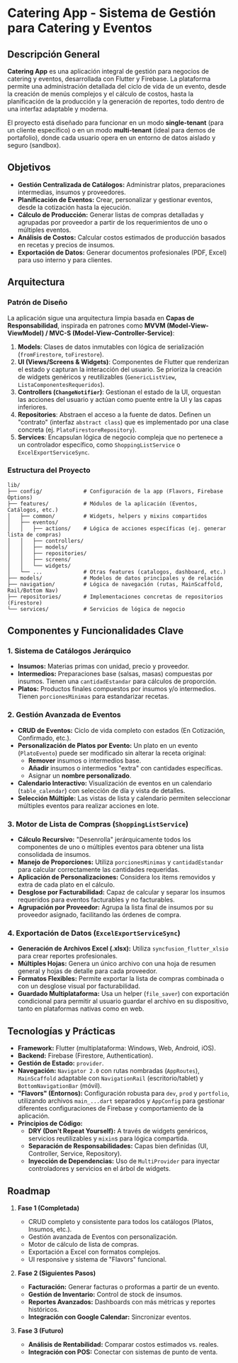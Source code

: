 
# Catering App - Sistema de Gestión para Catering y Eventos

## Descripción General
**Catering App** es una aplicación integral de gestión para negocios de catering y eventos, desarrollada con Flutter y Firebase. La plataforma permite una administración detallada del ciclo de vida de un evento, desde la creación de menús complejos y el cálculo de costos, hasta la planificación de la producción y la generación de reportes, todo dentro de una interfaz adaptable y moderna.

El proyecto está diseñado para funcionar en un modo **single-tenant** (para un cliente específico) o en un modo **multi-tenant** (ideal para demos de portafolio), donde cada usuario opera en un entorno de datos aislado y seguro (sandbox).

## Objetivos
-   **Gestión Centralizada de Catálogos:** Administrar platos, preparaciones intermedias, insumos y proveedores.
-   **Planificación de Eventos:** Crear, personalizar y gestionar eventos, desde la cotización hasta la ejecución.
-   **Cálculo de Producción:** Generar listas de compras detalladas y agrupadas por proveedor a partir de los requerimientos de uno o múltiples eventos.
-   **Análisis de Costos:** Calcular costos estimados de producción basados en recetas y precios de insumos.
-   **Exportación de Datos:** Generar documentos profesionales (PDF, Excel) para uso interno y para clientes.

## Arquitectura

### Patrón de Diseño
La aplicación sigue una arquitectura limpia basada en **Capas de Responsabilidad**, inspirada en patrones como **MVVM (Model-View-ViewModel) / MVC-S (Model-View-Controller-Service)**:

1.  **Models**: Clases de datos inmutables con lógica de serialización (`fromFirestore`, `toFirestore`).
2.  **UI (Views/Screens & Widgets)**: Componentes de Flutter que renderizan el estado y capturan la interacción del usuario. Se prioriza la creación de widgets genéricos y reutilizables (`GenericListView`, `ListaComponentesRequeridos`).
3.  **Controllers (`ChangeNotifier`)**: Gestionan el estado de la UI, orquestan las acciones del usuario y actúan como puente entre la UI y las capas inferiores.
4.  **Repositories**: Abstraen el acceso a la fuente de datos. Definen un "contrato" (interfaz `abstract class`) que es implementado por una clase concreta (ej. `PlatoFirestoreRepository`).
5.  **Services**: Encapsulan lógica de negocio compleja que no pertenece a un controlador específico, como `ShoppingListService` o `ExcelExportServiceSync`.

### Estructura del Proyecto
```
lib/
├── config/             # Configuración de la app (Flavors, Firebase Options)
├── features/           # Módulos de la aplicación (Eventos, Catálogos, etc.)
│   ├── common/         # Widgets, helpers y mixins compartidos
│   ├── eventos/
│   │   ├── actions/    # Lógica de acciones específicas (ej. generar lista de compras)
│   │   ├── controllers/
│   │   ├── models/
│   │   ├── repositories/
│   │   ├── screens/
│   │   └── widgets/
│   └── ...             # Otras features (catalogos, dashboard, etc.)
├── models/             # Modelos de datos principales y de relación
├── navigation/         # Lógica de navegación (rutas, MainScaffold, Rail/Bottom Nav)
├── repositories/       # Implementaciones concretas de repositorios (Firestore)
└── services/           # Servicios de lógica de negocio
```

## Componentes y Funcionalidades Clave

### 1. Sistema de Catálogos Jerárquico
-   **Insumos:** Materias primas con unidad, precio y proveedor.
-   **Intermedios:** Preparaciones base (salsas, masas) compuestas por insumos. Tienen una `cantidadEstandar` para cálculos de proporción.
-   **Platos:** Productos finales compuestos por insumos y/o intermedios. Tienen `porcionesMinimas` para estandarizar recetas.

### 2. Gestión Avanzada de Eventos
-   **CRUD de Eventos:** Ciclo de vida completo con estados (En Cotización, Confirmado, etc.).
-   **Personalización de Platos por Evento:** Un plato en un evento (`PlatoEvento`) puede ser modificado sin alterar la receta original:
    -   **Remover** insumos o intermedios base.
    -   **Añadir** insumos o intermedios "extra" con cantidades específicas.
    -   Asignar un **nombre personalizado**.
-   **Calendario Interactivo:** Visualización de eventos en un calendario (`table_calendar`) con selección de día y vista de detalles.
-   **Selección Múltiple:** Las vistas de lista y calendario permiten seleccionar múltiples eventos para realizar acciones en lote.

### 3. Motor de Lista de Compras (`ShoppingListService`)
-   **Cálculo Recursivo:** "Desenrolla" jerárquicamente todos los componentes de uno o múltiples eventos para obtener una lista consolidada de insumos.
-   **Manejo de Proporciones:** Utiliza `porcionesMinimas` y `cantidadEstandar` para calcular correctamente las cantidades requeridas.
-   **Aplicación de Personalizaciones:** Considera los items removidos y extra de cada plato en el cálculo.
-   **Desglose por Facturabilidad:** Capaz de calcular y separar los insumos requeridos para eventos facturables y no facturables.
-   **Agrupación por Proveedor:** Agrupa la lista final de insumos por su proveedor asignado, facilitando las órdenes de compra.

### 4. Exportación de Datos (`ExcelExportServiceSync`)
-   **Generación de Archivos Excel (.xlsx):** Utiliza `syncfusion_flutter_xlsio` para crear reportes profesionales.
-   **Múltiples Hojas:** Genera un único archivo con una hoja de resumen general y hojas de detalle para cada proveedor.
-   **Formatos Flexibles:** Permite exportar la lista de compras combinada o con un desglose visual por facturabilidad.
-   **Guardado Multiplataforma:** Usa un helper (`file_saver`) con exportación condicional para permitir al usuario guardar el archivo en su dispositivo, tanto en plataformas nativas como en web.

## Tecnologías y Prácticas

-   **Framework:** Flutter (multiplataforma: Windows, Web, Android, iOS).
-   **Backend:** Firebase (Firestore, Authentication).
-   **Gestión de Estado:** `provider`.
-   **Navegación:** `Navigator 2.0` con rutas nombradas (`AppRoutes`), `MainScaffold` adaptable con `NavigationRail` (escritorio/tablet) y `BottomNavigationBar` (móvil).
-   **"Flavors" (Entornos):** Configuración robusta para `dev`, `prod` y `portfolio`, utilizando archivos `main_...dart` separados y `AppConfig` para gestionar diferentes configuraciones de Firebase y comportamiento de la aplicación.
-   **Principios de Código:**
    -   **DRY (Don't Repeat Yourself):** A través de widgets genéricos, servicios reutilizables y `mixin`s para lógica compartida.
    -   **Separación de Responsabilidades:** Capas bien definidas (UI, Controller, Service, Repository).
    -   **Inyección de Dependencias:** Uso de `MultiProvider` para inyectar controladores y servicios en el árbol de widgets.

## Roadmap

1.  **Fase 1 (Completada)**
    -   CRUD completo y consistente para todos los catálogos (Platos, Insumos, etc.).
    -   Gestión avanzada de Eventos con personalización.
    -   Motor de cálculo de lista de compras.
    -   Exportación a Excel con formatos complejos.
    -   UI responsive y sistema de "Flavors" funcional.

2.  **Fase 2 (Siguientes Pasos)**
    -   **Facturación:** Generar facturas o proformas a partir de un evento.
    -   **Gestión de Inventario:** Control de stock de insumos.
    -   **Reportes Avanzados:** Dashboards con más métricas y reportes históricos.
    -   **Integración con Google Calendar:** Sincronizar eventos.

3.  **Fase 3 (Futuro)**
    -   **Análisis de Rentabilidad:** Comparar costos estimados vs. reales.
    -   **Integración con POS:** Conectar con sistemas de punto de venta.


